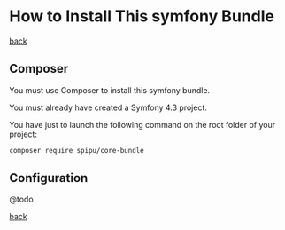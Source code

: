 # How to Install This symfony Bundle

[back](./README.md)

## Composer

You must use Composer to install this symfony bundle.

You must already have created a Symfony 4.3 project.

You have just to launch the following command on the root folder of your project:

```bash
composer require spipu/core-bundle
```

## Configuration

@todo

[back](./README.md)
